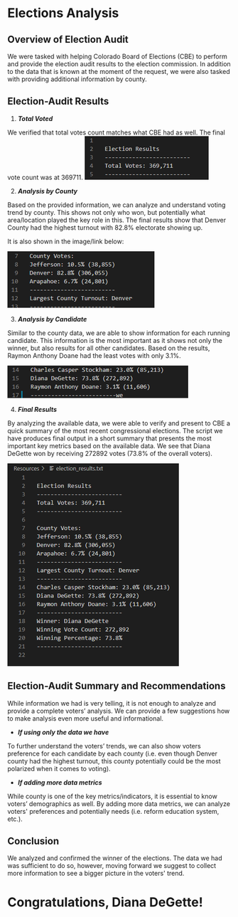 # Elections Analysis



## Overview of Election Audit


We were tasked with helping Colorado Board of Elections (CBE) to perform and provide the election audit results to the election commission. In addition to the data that is known at the moment of the request, we were also tasked with providing additional information by county.



## Election-Audit Results


1.	***Total Voted***

We verified that total votes count matches what CBE had as well. The final vote count was at 369711.
![](https://github.com/jojobear2020/Elections_Analysis/blob/master/Total_votes_all.PNG)

2.	***Analysis by County***

Based on the provided information, we can analyze and understand voting trend by county. This shows not only who won, but potentially what area/location played the key role in this. The final results show that Denver County had the highest turnout with 82.8% electorate showing up.

It is also shown in the image/link below:

![](https://github.com/jojobear2020/Elections_Analysis/blob/master/Elections_results_county_summary.PNG)

3.	***Analysis by Candidate***

Similar to the county data, we are able to show information for each running candidate. This information is the most important as it shows not only the winner, but also results for all other candidates. Based on the results, Raymon Anthony Doane had the least votes with only 3.1%.

![](https://github.com/jojobear2020/Elections_Analysis/blob/master/Elections_results_candidate_summary.PNG)

4.	***Final Results***

By analyzing the available data, we were able to verify and present to CBE a quick summary of the most recent congressional elections. The script we have produces final output in a short summary that presents the most important key metrics based on the available data. We see that Diana DeGette won by receiving 272892 votes (73.8% of the overall voters).

![](https://github.com/jojobear2020/Elections_Analysis/blob/master/Election_results.PNG)



## Election-Audit Summary and Recommendations


While information we had is very telling, it is not enough to analyze and provide a complete voters’ analysis. We can provide a few suggestions how to make analysis even more useful and informational.

* ***If using only the data we have***

To further understand the voters’ trends, we can also show voters preference for each candidate by each county (i.e. even though Denver county had the highest turnout, this county potentially could be the most polarized when it comes to voting). 

* ***If adding more data metrics***

While county is one of the key metrics/indicators, it is essential to know voters’ demographics as well. By adding more data metrics, we can analyze voters' preferences and potentially needs (i.e. reform education system, etc.).


## Conclusion

We analyzed and confirmed the winner of the elections. The data we had was sufficient to do so, however, moving forward we suggest to collect more information to see a bigger 
picture in the voters' trend.

# Congratulations, Diana DeGette!



